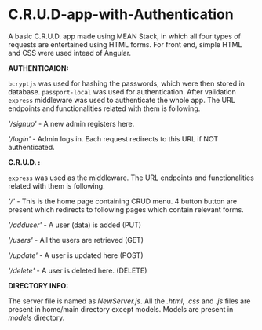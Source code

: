 # C.R.U.D-app-with-Authentication
A basic C.R.U.D. app made using MEAN Stack, in which all four types of requests are entertained using HTML forms. For front end, simple HTML and CSS were used intead of Angular.

**AUTHENTICAION:**

`bcryptjs` was used for hashing the passwords, which were then stored in database. `passport-local` was used for authentication. After validation `express` middleware was used to authenticate the whole app. The URL endpoints and functionalities related with them is following.

*'/signup'* - A new admin registers here.

*'/login'* - Admin logs in. Each request redirects to this URL if NOT authenticated.

**C.R.U.D. :**

`express` was used as the middleware. The URL endpoints and functionalities related with them is following.

*'/'* - This is the home page containing CRUD menu. 4 button button are present which redirects to following pages which contain relevant forms.

*'/adduser'* - A user (data) is added (PUT)

*'/users'* - All the users are retrieved (GET)

*'/update'* - A user is updated here (POST)

*'/delete'* - A user is deleted here. (DELETE)

**DIRECTORY INFO:**

The server file is named as *NewServer.js*. All the *.html*, *.css* and *.js* files are present in home/main directory except models. Models are present in *models* directory.
